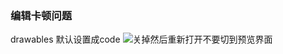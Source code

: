 ### 编辑卡顿问题
drawables 默认设置成code
![关掉然后重新打开不要切到预览界面](https://www.summerviwox.com/product/1698375937157.png) 